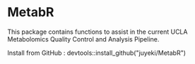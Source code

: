 # MetabR
This package contains functions to assist in the current UCLA Metabolomics Quality Control and Analysis Pipeline.

Install from GitHub :  devtools::install_github("juyeki/MetabR")
